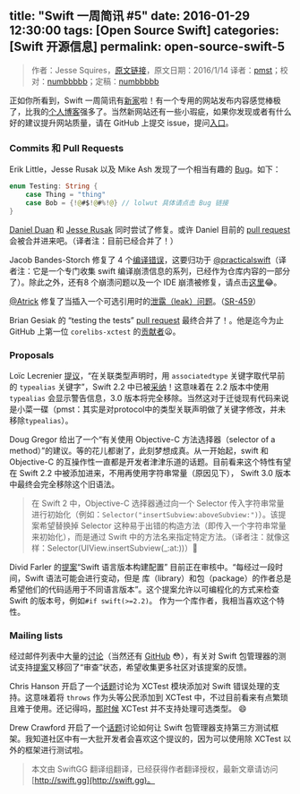 title: "Swift 一周简讯 #5"
date: 2016-01-29 12:30:00
tags: [Open Source Swift]
categories: [Swift 开源信息]
permalink: open-source-swift-5
---
> 作者：Jesse Squires，[原文链接](http://swiftweekly.github.io/issue-5/)，原文日期：2016/1/14
> 译者：[pmst](http://www.jianshu.com/users/596f2ba91ce9/latest_articles)；校对：[numbbbbb](http://numbbbbb.com/)；定稿：[numbbbbb](http://numbbbbb.com/)
  









<!--此处开始正文-->



正如你所看到，Swift 一周简讯有[新家](http://swiftweekly.github.io)啦！有一个专用的网站发布内容感觉棒极了，比我的[个人博客](http://www.jessesquires.com/new-weekly-brief/)强多了。当然新网站还有一些小瑕疵，如果你发现或者有什么好的建议提升网站质量，请在 GitHub 上提交 issue，提问[入口](https://github.com/SwiftWeekly/swiftweekly.github.io/issues/new)。

<!--more-->

### Commits 和 Pull Requests

Erik Little，Jesse Rusak 以及 Mike Ash 发现了一个相当有趣的 [Bug](https://bugs.swift.org/browse/SR-510)。如下：

``` swift
enum Testing: String {
    case Thing = "thing"
    case Bob = {!@#$!@#%!@} // lolwut 具体请点击 Bug 链接
}
```

[Daniel Duan](https://github.com/apple/swift/pull/931) 和 [Jesse Rusak](https://github.com/apple/swift/pull/934) 同时尝试了修复。或许 Daniel 目前的 [pull request](https://github.com/apple/swift/pull/955) 会被合并进来吧。（译者注：目前已经合并了！）

Jacob Bandes-Storch 修复了 4 个[编译错误](https://github.com/apple/swift/pull/910)，这要归功于 [@practicalswift](https://github.com/practicalswift)（译者注：它是一个专门收集 swift 编译崩溃信息的系列，已经作为仓库内容的一部分了）。除此之外，还有8 个崩溃问题以及一个 IDE 崩溃被修复，请点击[这里](https://github.com/apple/swift/pull/926)😂。

[@Atrick](https://github.com/atrick) 修复了当插入一个可选引用时的[泄露（leak）问题](https://github.com/apple/swift/commit/9cf84c24ca860c64b6858d61d271476d5575592a)。（[SR-459](https://bugs.swift.org/browse/SR-459)）

Brian Gesiak 的 “testing the tests” [pull request](https://github.com/apple/swift-corelibs-xctest/pull/20) 最终合并了！。他是迄今为止 GitHub 上第一位 `corelibs-xctest` 的[贡献者](https://github.com/apple/swift-corelibs-xctest/graphs/contributors)😦。



### Proposals

Loïc Lecrenier [提议](https://github.com/apple/swift-evolution/blob/master/proposals/0011-replace-typealias-associated.md)，“在关联类型声明时，用 `associatedtype` 关键字取代早前的 `typealias` 关键字”，Swift 2.2 中已被[采纳](https://lists.swift.org/pipermail/swift-evolution-announce/2016-January/000014.html)！这意味着在 2.2 版本中使用 `typealias` 会显示警告信息，3.0 版本将完全移除。当然这对于迁徙现有代码来说是小菜一碟（pmst：其实是对protocol中的类型关联声明做了关键字修改，并未移除`typealias`）。

Doug Gregor 给出了一个“有关使用 Objective-C 方法选择器（selector of a method）”的建议。等的花儿都谢了，此刻梦想成真。从一开始起，swift 和 Objective-C 的互操作性一直都是开发者津津乐道的话题。目前看来这个特性有望在 Swift 2.2 中被添加进来，不用再使用字符串常量（原因见下）， Swift 3.0 版本中最终会完全移除这个旧语法。

> 在 Swift 2 中，Objective-C 选择器通过向一个 Selector 传入字符串常量进行初始化（例如：`Selector("insertSubview:aboveSubview:")`）。该提案希望替换掉 Selector 这种易于出错的构造方法（即传入一个字符串常量来初始化），而是通过 Swift 中的方法名来指定特定方法。（译者注：就像这样：Selector(UIView.insertSubview(_:at:))）👏



Divid Farler 的[提案](https://github.com/apple/swift-evolution/blob/master/proposals/0020-if-swift-version.md)“Swift 语言版本构建配置” 目前正在审核中。“每经过一段时间，Swift 语法可能会进行变动，但是 库（library）和包（package）的作者总是希望他们的代码适用于不同语言版本”。这个提案允许以可编程化的方式来检查 Swift 的版本号，例如`#if swift(>=2.2)`。 作为一个库作者，我相当喜欢这个特性。

### Mailing lists

经过邮件列表中大量的[讨论](https://lists.swift.org/pipermail/swift-evolution/Week-of-Mon-20160111/006466.html)（当然还有 [GitHub](https://github.com/apple/swift-evolution/pull/51) 😳），有关对 Swift 包管理器的测试支持[提案](https://github.com/apple/swift-evolution/blob/master/proposals/0019-package-manager-testing.md)又移回了“审查”状态，希望收集更多社区对该提案的反馈。

Chris Hanson 开启了一个[话题](https://lists.swift.org/pipermail/swift-evolution/Week-of-Mon-20160104/006091.html)讨论为 XCTest 模块添加对 Swift 错误处理的支持。这意味着将 `throws` 作为头等公民添加到 XCTest 中，不过目前看来有点繁琐且难于使用。还记得吗，[那时候](https://www.natashatherobot.com/unit-testing-optionals-in-swift-xctassertnotnil/) XCTest 并不支持处理可选类型。 😄

Drew Crawford 开启了一个[话题](https://lists.swift.org/pipermail/swift-build-dev/Week-of-Mon-20151228/000125.html)讨论如何让 Swift 包管理器支持第三方测试框架。我知道社区中有一大批开发者会喜欢这个提议的，因为可以使用除 XCTest 以外的框架进行测试啦。
> 本文由 SwiftGG 翻译组翻译，已经获得作者翻译授权，最新文章请访问 [http://swift.gg](http://swift.gg)。